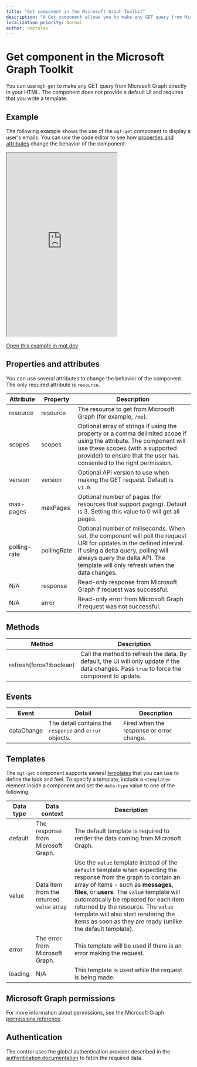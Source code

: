 ```yaml
---
title: "Get component in the Microsoft Graph Toolkit"
description: "A Get component allows you to make any GET query from Microsoft Graph directly in your HTML."
localization_priority: Normal
author: nmetulev
---
```


# Get component in the Microsoft Graph Toolkit

You can use `mgt-get` to make any GET query from Microsoft Graph directly in your HTML. The component does not provide a default UI and requires that you write a template.

## Example

The following example shows the use of the `mgt-get` component to display a user's emails. You can use the code editor to see how [properties and attributes](#properties-and-attributes) change the behavior of the component.

<iframe src="https://mgt.dev/iframe.html?id=components-mgt-get--get-email&source=docs" height="500"></iframe>

[Open this example in mgt.dev](https://mgt.dev/?path=/story/components-mgt-get--get-email&source=docs)

## Properties and attributes

You can use several attributes to change the behavior of the component. The only required attribute is `resource`.

| Attribute | Property  | Description |
| --- | --- | --- |
| resource | resource | The resource to get from Microsoft Graph (for example, `/me`). |
| scopes | scopes | Optional array of strings if using the property or a comma delimited scope if using the attribute. The component will use these scopes (with a supported provider) to ensure that the user has consented to the right permission. |
| version | version | Optional API version to use when making the GET request. Default is `v1.0`.  |
| max-pages | maxPages | Optional number of pages (for resources that support paging). Default is 3. Setting this value to 0 will get all pages.  |
| polling-rate | pollingRate | Optional number of miliseconds. When set, the component will poll the request URI for updates in the defined interval. If using a delta query, polling will always query the delta API. The template will only refresh when the data changes. |
| N/A | response | Read-only response from Microsoft Graph if request was successful.  |
| N/A |error| Read-only error from Microsoft Graph if request was not successful. |

## Methods
| Method | Description |
| --- | --- |
| refresh(force?:boolean) | Call the method to refresh the data. By default, the UI will only update if the data changes. Pass `true` to force the component to update.  |


## Events
| Event | Detail | Description |
| --- | --- | --- |
| dataChange | The detail contains the `response` and `error` objects. | Fired when the response or error change. |

## Templates

The `mgt-get` component supports several [templates](../templates.md) that you can use to define the look and feel. To specify a template, include a `<template>` element inside a component and set the `data-type` value to one of the following.

| Data type | Data context | Description |
| --- | --- | --- |
| default | The response from Microsoft Graph. | The default template is required to render the data coming from Microsoft Graph. |
| value | Data item from the returned `value` array | Use the `value` template instead of the `default` template when expecting the response from the graph to contain an array of items - such as **messages**, **files**, or **users**. The `value` template will automatically be repeated for each item returned by the resource. The `value` template will also start rendering the items as soon as they are ready (unlike the default template).|
| error | The error from Microsoft Graph. | This template will be used if there is an error making the request. |
| loading | N/A | This template is used while the request is being made. |

## Microsoft Graph permissions

For more information about permissions, see the Microsoft Graph [permissions reference](../../permissions-reference.md). 

## Authentication

The control uses the global authentication provider described in the [authentication documentation](./../providers.md) to fetch the required data.